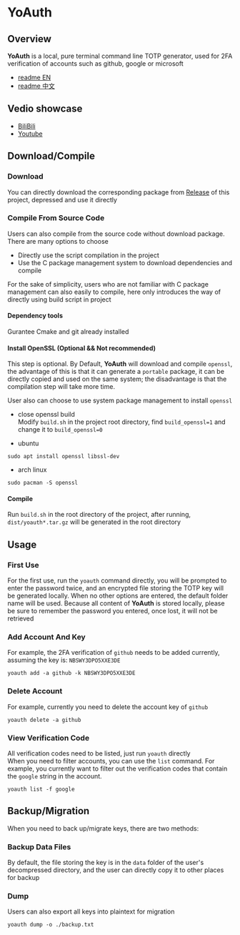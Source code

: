 # YoAuth
## Overview
**YoAuth** is a local, pure terminal command line TOTP generator, used for 2FA verification of accounts such as github, google or microsoft  

* [readme EN](./readme.md)
* [readme 中文](./readme_cn.md)

## Vedio showcase
* [BiliBili](https://www.bilibili.com/video/BV1G14y1k7Gr)
* [Youtube](https://www.youtube.com/watch?v=273TW5fSyVg)

## Download/Compile

### Download
You can directly download the corresponding package from [Release](https://github.com/MuggleWei/yoauth/releases) of this project, depressed and use it directly  

### Compile From Source Code
Users can also compile from the source code without download package. There are many options to choose
* Directly use the script compilation in the project
* Use the C package management system to download dependencies and compile

For the sake of simplicity, users who are not familiar with C package management can also easily to compile, here only introduces the way of directly using build script in project  

#### Dependency tools
Gurantee Cmake and git already installed

#### Install OpenSSL (Optional && Not recommended)
This step is optional. By Default, **YoAuth** will download and compile `openssl`, the advantage of this is that it can generate a `portable` package, it can be directly copied and used on the same system; the disadvantage is that the compilation step will take more time.  

User also can choose to use system package management to install `openssl`  

* close openssl build  
Modify `build.sh` in the project root directory, find `build_openssl=1` and change it to `build_openssl=0`

* ubuntu
```
sudo apt install openssl libssl-dev
```

* arch linux
```
sudo pacman -S openssl
```

#### Compile
Run `build.sh` in the root directory of the project, after running, `dist/yoauth*.tar.gz` will be generated in the root directory

## Usage

### First Use
For the first use, run the `yoauth` command directly, you will be prompted to enter the password twice, and an encrypted file storing the TOTP key will be generated locally. When no other options are entered, the default folder name will be used. Because all content of **YoAuth** is stored locally, please be sure to remember the password you entered, once lost, it will not be retrieved  

### Add Account And Key
For example, the 2FA verification of `github` needs to be added currently, assuming the key is: `NBSWY3DPO5XXE3DE`
```
yoauth add -a github -k NBSWY3DPO5XXE3DE
```

### Delete Account
For example, currently you need to delete the account key of `github`
```
yoauth delete -a github
```

### View Verification Code
All verification codes need to be listed, just run `yoauth` directly  
When you need to filter accounts, you can use the `list` command. For example, you currently want to filter out the verification codes that contain the `google` string in the account.
```
yoauth list -f google
```

## Backup/Migration
When you need to back up/migrate keys, there are two methods:

### Backup Data Files
By default, the file storing the key is in the `data` folder of the user's decompressed directory, and the user can directly copy it to other places for backup

### Dump
Users can also export all keys into plaintext for migration
```
yoauth dump -o ./backup.txt
```
